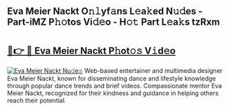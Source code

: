 ## Eva Meier Nackt O𝚗𝚕yf𝚊ns L𝚎a𝚔ed N𝚞𝚍es - Part-iMZ P𝚑𝚘tos Vi𝚍𝚎o - H𝚘𝚝 Part L𝚎a𝚔s tzRxm

# <h2><a href="http://kfaz57c.oniu.top/?m=Eva+Meier+Nackt">🔗👉 🔴 Eva Meier Nackt P𝚑ot𝚘𝚜 V𝚒d𝚎o</a></h2>

[![Eva Meier Nackt Nu𝚍e𝚜](https://i.imgur.com/0qMVB7G.gif)](http://kfaz57c.oniu.top/?m=Eva+Meier+Nackt)
Web-based entertainer and multimedia designer Eva Meier Nackt, known for disseminating dance and lifestyle knowledge through popular dance trends and brief videos. Compassionate mentor Eva Meier Nackt, recognized for their kindness and guidance in helping others reach their potential.  
